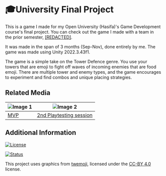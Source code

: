 # 🎓University Final Project

This is a game I made for my Open University (Hasifa)'s Game Development course's final project. You can check out the game I made with a team in the prior semester, [[REDACTED]](https://github.com/YoavTC/openu-group-project).

It was made in the span of 3 months (Sep-Nov), done entirely by me. The game was made using Unity 2022.3.43f1.

The game is a simple take on the Tower Defence genre. You use your towers that are emoji to fight off waves of incoming enemies that are food emoji. There are multiple tower and enemy types, and the game encourages to experiment and find combos and unique placing strategies.

## Related Media

| ![Image 1](https://i.imgur.com/yfHALT4.png) | ![Image 2](https://i.imgur.com/glIpHwc.png) |
|---------------------------------------------|---------------------------------------------|
| [MVP](https://www.linkedin.com/posts/yoav-trachtman-cohen_gamedev-gamedevelopment-indiegamedev-activity-7244244307929440256-GX8V?utm_source=share&utm_medium=member_desktop) | [2nd Playtesting session](https://www.linkedin.com/posts/yoav-trachtman-cohen_gamedev-gamedevelopment-indiegamedev-activity-7244244307929440256-GX8V?utm_source=share&utm_medium=member_desktop) |

## Additional Information

[![License](https://img.shields.io/badge/license-BY--NC--ND%204.0-lightgrey)](https://creativecommons.org/licenses/by-nc-nd/4.0/)


[![Status](https://img.shields.io/badge/status-active-brightgreen)](.)

This project uses graphics from [twemoji](https://github.com/jdecked/twemoji), licensed under the [CC-BY 4.0](https://creativecommons.org/licenses/by/4.0/) license.
